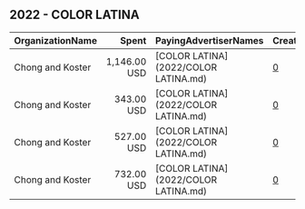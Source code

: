## 2022 - COLOR LATINA 
|OrganizationName|Spent|PayingAdvertiserNames|CreativeUrls|Impressions|Genders|AgeBrackets|CountryCodes|BillingAddresses|CandidateBallotInformation|
|:---|---:|:---|:---|---:|:---|:---|:---|:---|:---|
|Chong and Koster|1,146.00 USD|[COLOR LATINA](2022/COLOR LATINA.md)|[0](https://www.snap.com/political-ads/asset/dd2620b5b93a5bad0dcde489e96d31fa1cfc13032dd3c8921a1b59d58d8f630a?mediaType=png)|130,686||18-30|united states|"1640 Rhode Island Ave. NW, Suite 600,Washington,20036,US"||
|Chong and Koster|343.00 USD|[COLOR LATINA](2022/COLOR LATINA.md)|[0](https://www.snap.com/political-ads/asset/f23d3b796242944465689aa9b054ee0261ad190e7e7ff0ff23d5ecc33b11450b?mediaType=png)|33,031||18-30|united states|"1640 Rhode Island Ave. NW, Suite 600,Washington,20036,US"||
|Chong and Koster|527.00 USD|[COLOR LATINA](2022/COLOR LATINA.md)|[0](https://www.snap.com/political-ads/asset/e3ae0253d4ed4033b05c5299ac81f9d19074cecd968684f5149df999645c587a?mediaType=png)|54,695||18-30|united states|"1640 Rhode Island Ave. NW, Suite 600,Washington,20036,US"||
|Chong and Koster|732.00 USD|[COLOR LATINA](2022/COLOR LATINA.md)|[0](https://www.snap.com/political-ads/asset/3d5d54888b8bdb3bf78a0c9b747e21ecf572e8157a59bfd51f8c3e3b54813f1a?mediaType=png)|76,976||18-30|united states|"1640 Rhode Island Ave. NW, Suite 600,Washington,20036,US"||
